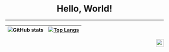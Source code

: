 <h1 align="center">Hello, World!</h1>

***

| ![GitHub stats](https://github-readme-stats.vercel.app/api?username=realhuman101&show_icons=true&theme=github_dark&show_icons=true&hide_border=true&include_all_commits=true&count_private=true&custom_title=GitHub%20Statistics%3A) | [![Top Langs](https://github-readme-stats.vercel.app/api/top-langs/?username=realhuman101&layout=compact&theme=github_dark&langs_count=6&exclude_repo=AIoT_CityUEE&hide_border=true&custom_title=Most%20Used%20Languages%3A)](https://github.com/anuraghazra/github-readme-stats) | 
| --- | --- |

<a href="https://realhuman101.github.io" align="right" target="_blank"><img src="https://gist.githubusercontent.com/realhuman101/c49158b1b711a851bbed00077f443efc/raw/253be955a0dd2ad353fa2dc07067bb56fff259a8/link.svg" width="24px" align="right"></a>
